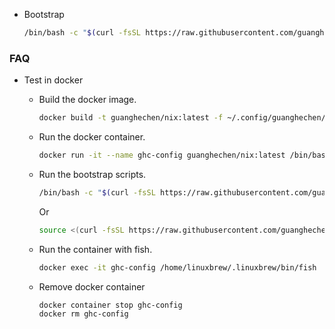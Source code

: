 * Bootstrap

  ```bash
  /bin/bash -c "$(curl -fsSL https://raw.githubusercontent.com/guanghechen/config/refs/heads/guanghechen/nix/setup.sh)"
  ```

### FAQ

* Test in docker

  - Build the docker image.

    ```bash
    docker build -t guanghechen/nix:latest -f ~/.config/guanghechen/nix/Dockerfile ~/.config/guanghechen/nix
    ```

  - Run the docker container.

    ```bash
    docker run -it --name ghc-config guanghechen/nix:latest /bin/bash
    ```

  - Run the bootstrap scripts.

    ```bash
    /bin/bash -c "$(curl -fsSL https://raw.githubusercontent.com/guanghechen/config/refs/heads/guanghechen/nix/setup.sh)"
    ```

    Or

    ```bash
    source <(curl -fsSL https://raw.githubusercontent.com/guanghechen/config/refs/heads/guanghechen/nix/setup.sh)
    ```

  - Run the container with fish.

    ```bash
    docker exec -it ghc-config /home/linuxbrew/.linuxbrew/bin/fish
    ```

  - Remove docker container

    ```bash
    docker container stop ghc-config
    docker rm ghc-config
    ```
